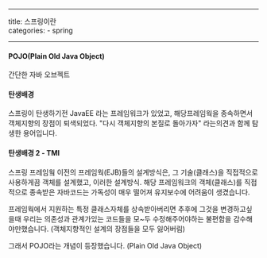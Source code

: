 
---
title: 스프링이란  
categories: 
    - spring 

---

#### POJO(Plain Old Java Object)
간단한 자바 오브젝트


#### 탄생배경 
스프링이 탄생하기전 JavaEE 라는 프레임워크가 있었고, 해당프레임웍을 종속하면서 
객체지향의 장점이 퇴색되었다. "다시 객체지향의 본질로 돌아가자" 라는의견과 함께 탐생한 용어입니다. 


#### 탄생배경 2 - TMI
스프링 프레임웤 이전의 프레임웍(EJB)들의 설계방식은, 그 기술(클래스)을 직접적으로 사용하게끔 객체를 설계했고, 
이러한 설계방식. 해당 프레임워크의 객체(클래스)를 직접적으로 종속받은 자바코드는 가독성이 매우 떨어져 유지보수에 어려움이 생겼습니다. 

프레임웍에서 지원하는 특정 클래스자체를 상속받아버리면 추후에 그것을 변경하고싶을때 우리는 의존성과 관계가있는 코드들을
모~두 수정해주어야하는 불편함을 감수해야만했습니다. (객체지향적인 설계의 장점들을 모두 잃어버림)

그래서 POJO라는 개념이 등장했습니다. 
(Plain Old Java Object)


